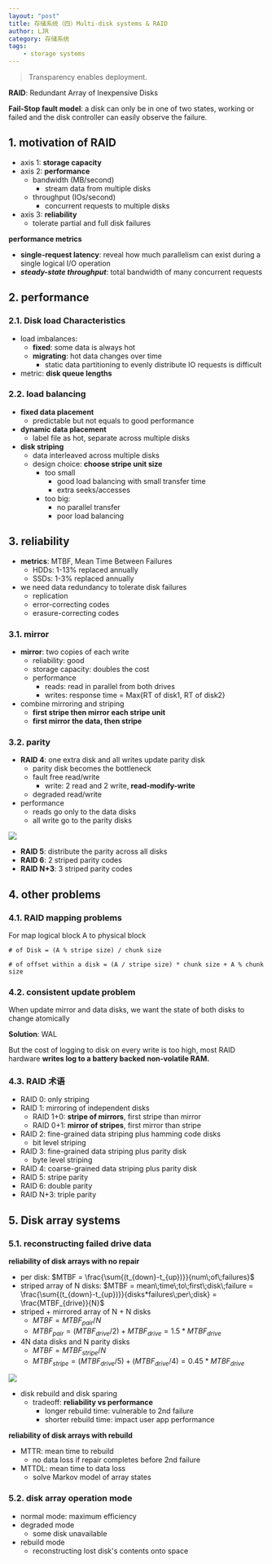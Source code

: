 ```yaml
---
layout: "post"
title: 存储系统（四）Multi-disk systems & RAID
author: LJR
category: 存储系统
tags:
    - storage systems
---
```


> Transparency enables deployment.

**RAID**: Redundant Array of Inexpensive Disks

**Fail-Stop fault model**: a disk can only be in one of two states, working or failed and the disk controller can easily observe the failure.

## 1. motivation of RAID

+ axis 1: **storage capacity**
+ axis 2: **performance**
  + bandwidth (MB/second)
    + stream data from multiple disks
  + throughput (IOs/second)
    + concurrent requests to multiple disks
+ axis 3: **reliability**
  + tolerate partial and full disk failures

**performance metrics**

+ **single-request latency**: reveal how much parallelism can exist during a single logical I/O operation
+ ***steady-state throughput***: total bandwidth of many concurrent requests

## 2. performance

### 2.1. Disk load Characteristics

+ load imbalances:
  + **fixed**: some data is always hot
  + **migrating**: hot data changes over time
    + static data partitioning to evenly distribute IO requests is difficult
+ metric: **disk queue lengths**

### 2.2. load balancing

+ **fixed data placement**
  + predictable but not equals to good performance
+ **dynamic data placement**
  + label file as hot, separate across multiple disks
+ **disk striping**
  + data interleaved across multiple disks
  + design choice: **choose stripe unit size**
    + too small
      + good load balancing with small transfer time
      + extra seeks/accesses
    + too big:
      + no parallel transfer
      + poor load balancing

## 3. reliability

+ **metrics**: MTBF, Mean Time Between Failures
  + HDDs: 1-13% replaced annually
  + SSDs: 1-3% replaced annually
+ we need data redundancy to tolerate disk failures
  + replication
  + error-correcting codes
  + erasure-correcting codes

### 3.1. mirror

+ **mirror**: two copies of each write
  + reliability: good
  + storage capacity: doubles the cost
  + performance
    + reads: read in parallel from both drives
    + writes: response time = Max{RT of disk1, RT of disk2}
+ combine mirroring and striping
  + **first stripe then mirror each stripe unit**
  + **first mirror the data, then stripe**

### 3.2. parity

+ **RAID 4**: one extra disk and all writes update parity disk
  + parity disk becomes the bottleneck
  + fault free read/write
    + write: 2 read and 2 write, **read-modify-write**
  + degraded read/write
+ performance
  + reads go only to the data disks
  + all write go to the parity disks

![](/assets/images/ss/5-1.png)

+ **RAID 5**: distribute the parity across all disks
+ **RAID 6**: 2 striped parity codes
+ **RAID N+3**: 3 striped parity codes

## 4. other problems

### 4.1. RAID mapping problems

For map logical block A to physical block

`# of Disk = (A % stripe size) / chunk size`

`# of offset within a disk = (A / stripe size) * chunk size + A % chunk size`

### 4.2. consistent update problem

When update mirror and data disks, we want the state of both disks to change atomically

**Solution**: WAL

But the cost of logging to disk on every write is too high, most RAID hardware **writes log to a battery backed non-volatile RAM.**

### 4.3. RAID 术语

+ RAID 0: only striping
+ RAID 1: mirroring of independent disks
  + RAID 1+0: **stripe of mirrors**, first stripe than mirror
  + RAID 0+1: **mirror of stripes**, first mirror than stripe
+ RAID 2: fine-grained data striping plus hamming code disks
  + bit level striping
+ RAID 3: fine-grained data striping plus parity disk
  + byte level striping
+ RAID 4: coarse-grained data striping plus parity disk
+ RAID 5: stripe parity
+ RAID 6: double parity
+ RAID N+3: triple parity

## 5. Disk array systems

### 5.1. reconstructing failed drive data

**reliability of disk arrays with no repair**

+ per disk: $MTBF = \frac{\sum{(t_{down}-t_{up})}}{num\;of\;failures}$
+ striped array of N disks: $MTBF = mean\;time\;to\;first\;disk\;failure = \frac{\sum{(t_{down}-t_{up})}}{disks*failures\;per\;disk} = \frac{MTBF_{drive}}{N}$
+ striped + mirrored array of N + N disks
  + $MTBF = MTBF_{pair} / N$
  + $MTBF_{pair} = (MTBF_{drive} / 2) + MTBF_{drive} = 1.5 * MTBF_{drive}$
+ 4N data disks and N parity disks
  + $MTBF = MTBF_{stripe} / N$
  + $MTBF_{stripe} = (MTBF_{drive}/5) + (MTBF_{drive}/4) = 0.45 * MTBF_{drive}$

![](/assets/images/ss/5-2.png)

+ disk rebuild and disk sparing
  + tradeoff: **reliability vs performance**
    + longer rebuild time: vulnerable to 2nd failure
    + shorter rebuild time: impact user app performance

**reliability of disk arrays with rebuild**

+ MTTR: mean time to rebuild
  + no data loss if repair completes before 2nd failure
+ MTTDL: mean time to data loss
  + solve Markov model of array states

### 5.2. disk array operation mode

+ normal mode: maximum efficiency
+ degraded mode
  + some disk unavailable
+ rebuild mode
  + reconstructing lost disk's contents onto space
